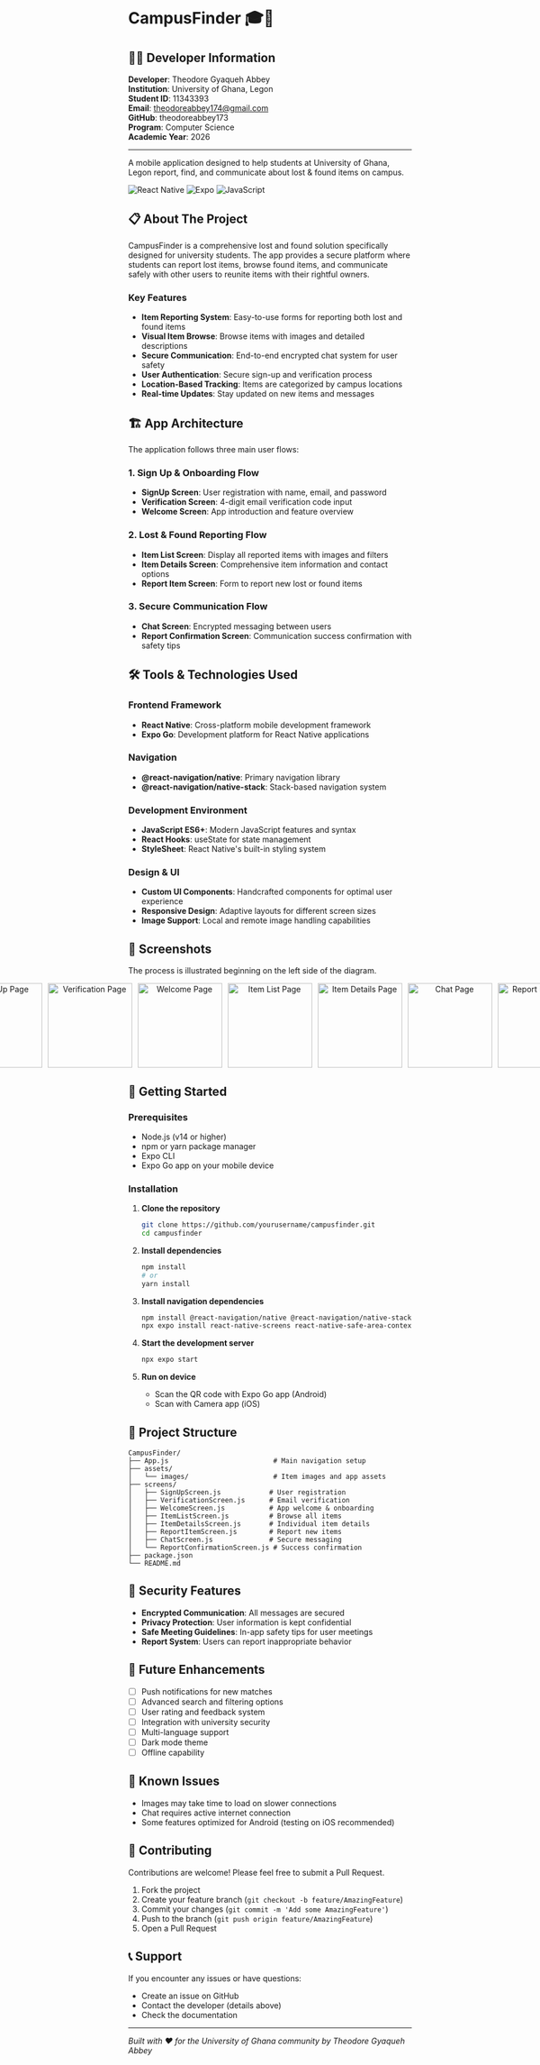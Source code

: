 # CampusFinder 🎓📱

## 👨‍💻 Developer Information

**Developer**: Theodore Gyaqueh Abbey  
**Institution**: University of Ghana, Legon  
**Student ID**: 11343393  
**Email**: theodoreabbey174@gmail.com  
**GitHub**: theodoreabbey173  
**Program**: Computer Science  
**Academic Year**: 2026  

---

A mobile application designed to help students at University of Ghana, Legon report, find, and communicate about lost & found items on campus.

![React Native](https://img.shields.io/badge/React_Native-20232A?style=for-the-badge&logo=react&logoColor=61DAFB)
![Expo](https://img.shields.io/badge/expo-1C1E24?style=for-the-badge&logo=expo&logoColor=#D04A37)
![JavaScript](https://img.shields.io/badge/javascript-%23323330.svg?style=for-the-badge&logo=javascript&logoColor=%23F7DF1E)

## 📋 About The Project

CampusFinder is a comprehensive lost and found solution specifically designed for university students. The app provides a secure platform where students can report lost items, browse found items, and communicate safely with other users to reunite items with their rightful owners.

### Key Features

- **Item Reporting System**: Easy-to-use forms for reporting both lost and found items
- **Visual Item Browse**: Browse items with images and detailed descriptions
- **Secure Communication**: End-to-end encrypted chat system for user safety
- **User Authentication**: Secure sign-up and verification process
- **Location-Based Tracking**: Items are categorized by campus locations
- **Real-time Updates**: Stay updated on new items and messages

## 🏗️ App Architecture

The application follows three main user flows:

### 1. Sign Up & Onboarding Flow
- **SignUp Screen**: User registration with name, email, and password
- **Verification Screen**: 4-digit email verification code input
- **Welcome Screen**: App introduction and feature overview

### 2. Lost & Found Reporting Flow
- **Item List Screen**: Display all reported items with images and filters
- **Item Details Screen**: Comprehensive item information and contact options
- **Report Item Screen**: Form to report new lost or found items

### 3. Secure Communication Flow
- **Chat Screen**: Encrypted messaging between users
- **Report Confirmation Screen**: Communication success confirmation with safety tips

## 🛠️ Tools & Technologies Used

### Frontend Framework
- **React Native**: Cross-platform mobile development framework
- **Expo Go**: Development platform for React Native applications

### Navigation
- **@react-navigation/native**: Primary navigation library
- **@react-navigation/native-stack**: Stack-based navigation system

### Development Environment
- **JavaScript ES6+**: Modern JavaScript features and syntax
- **React Hooks**: useState for state management
- **StyleSheet**: React Native's built-in styling system

### Design & UI
- **Custom UI Components**: Handcrafted components for optimal user experience
- **Responsive Design**: Adaptive layouts for different screen sizes
- **Image Support**: Local and remote image handling capabilities

## 📱 Screenshots
The process is illustrated beginning on the left side of the diagram.
<div align="center" style="display: flex; justify-content: center; gap: 10px;">
<img src="./screens/screenshots/1.jpg" alt="SignUp Page" width="150px"/>
<img src="./screens/screenshots/2.jpg" alt="Verification Page" width="150px"/>
<img src="./screens/screenshots/3.jpg" alt="Welcome Page" width="150px"/>
<img src="./screens/screenshots/4.jpg" alt="Item List Page" width="150px"/>
<img src="./screens/screenshots/5.jpg" alt="Item Details Page " width="150px"/>
<img src="./screens/screenshots/6.jpg" alt="Chat Page" width="150px"/>
<img src="./screens/screenshots/7.jpg" alt="Report Item Page" width="150px"/>
</div>


## 🚀 Getting Started

### Prerequisites

- Node.js (v14 or higher)
- npm or yarn package manager
- Expo CLI
- Expo Go app on your mobile device

### Installation

1. **Clone the repository**
   ```bash
   git clone https://github.com/yourusername/campusfinder.git
   cd campusfinder
   ```

2. **Install dependencies**
   ```bash
   npm install
   # or
   yarn install
   ```

3. **Install navigation dependencies**
   ```bash
   npm install @react-navigation/native @react-navigation/native-stack
   npx expo install react-native-screens react-native-safe-area-context
   ```

4. **Start the development server**
   ```bash
   npx expo start
   ```

5. **Run on device**
   - Scan the QR code with Expo Go app (Android)
   - Scan with Camera app (iOS)

## 📂 Project Structure

```
CampusFinder/
├── App.js                          # Main navigation setup
├── assets/
│   └── images/                     # Item images and app assets
├── screens/
│   ├── SignUpScreen.js            # User registration
│   ├── VerificationScreen.js      # Email verification
│   ├── WelcomeScreen.js           # App welcome & onboarding
│   ├── ItemListScreen.js          # Browse all items
│   ├── ItemDetailsScreen.js       # Individual item details
│   ├── ReportItemScreen.js        # Report new items
│   ├── ChatScreen.js              # Secure messaging
│   └── ReportConfirmationScreen.js # Success confirmation
├── package.json
└── README.md
```




## 🔐 Security Features

- **Encrypted Communication**: All messages are secured
- **Privacy Protection**: User information is kept confidential
- **Safe Meeting Guidelines**: In-app safety tips for user meetings
- **Report System**: Users can report inappropriate behavior

## 🎯 Future Enhancements

- [ ] Push notifications for new matches
- [ ] Advanced search and filtering options
- [ ] User rating and feedback system
- [ ] Integration with university security
- [ ] Multi-language support
- [ ] Dark mode theme
- [ ] Offline capability

## 🐛 Known Issues

- Images may take time to load on slower connections
- Chat requires active internet connection
- Some features optimized for Android (testing on iOS recommended)

## 🤝 Contributing

Contributions are welcome! Please feel free to submit a Pull Request.

1. Fork the project
2. Create your feature branch (`git checkout -b feature/AmazingFeature`)
3. Commit your changes (`git commit -m 'Add some AmazingFeature'`)
4. Push to the branch (`git push origin feature/AmazingFeature`)
5. Open a Pull Request

## 📞 Support

If you encounter any issues or have questions:

- Create an issue on GitHub
- Contact the developer (details above)
- Check the documentation

---

*Built with ❤️ for the University of Ghana community by Theodore Gyaqueh Abbey*

